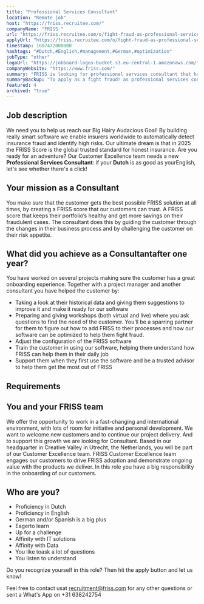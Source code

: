 ```yaml
---
title: "Professional Services Consultant"
location: "Remote job"
host: "https://friss.recruitee.com/"
companyName: "FRISS "
url: "https://friss.recruitee.com/o/fight-fraud-as-professional-services-consultant"
applyUrl: "https://friss.recruitee.com/o/fight-fraud-as-professional-services-consultant/c/new"
timestamp: 1607472000000
hashtags: "#Dutch,#English,#management,#German,#optimization"
jobType: "other"
logoUrl: "https://jobboard-logos-bucket.s3.eu-central-1.amazonaws.com/friss-fraud-risk-compliance"
companyWebsite: "https://www.friss.com/"
summary: "FRISS is looking for professional services consultant that has experience in: #Dutch, #English, #management."
summaryBackup: "To apply as a fight fraud! as professional services consultant at FRISS | fraud, risk & compliance, you preferably need to have some knowledge of: #office, #management, #Dutch."
featured: 4
archived: "true"
---
```


## Job description

We need you to help us reach our Big Hairy Audacious Goal! By building really smart software we enable insurers worldwide to automatically detect insurance fraud and identify high risks. Our ultimate dream is that in 2025 the FRISS Score is the global trusted standard for honest insurance. Are you ready for an adventure? Our Customer Excellence team needs a new **Professional Services Consultant**: if your **Dutch** is as good as yourEnglish, let's see whether there's a click!

## Your mission as a Consultant

You make sure that the customer gets the best possible FRISS solution at all times, by creating a FRISS score that our customers can trust. A FRISS score that keeps their portfolio’s healthy and get more savings on their fraudulent cases. The consultant does this by guiding the customer through the changes in their business process and by challenging the customer on their risk appetite.

## What did you achieve as a Consultantafter one year?

You have worked on several projects making sure the customer has a great onboarding experience. Together with a project manager and another consultant you have helped the customer by:

*   Taking a look at their historical data and giving them suggestions to improve it and make it ready for our software
*   Preparing and giving workshops (both virtual and live) where you ask questions to find the need of the customer. You’ll be a sparring partner for them to figure out how to add FRISS to their processes and how our software can be optimized to help them fight fraud.
*   Adjust the configuration of the FRISS software
*   Train the customer in using our software, helping them understand how FRISS can help them in their daily job
*   Support them when they first use the software and be a trusted advisor to help them get the most out of FRISS

## Requirements

## You and your FRISS team

We offer the opportunity to work in a fast-changing and international environment, with lots of room for initiative and personal development. We want to welcome new customers and to continue our project delivery. And to support this growth we are looking for Consultant. Based in our headquarter in Creative Valley in Utrecht, the Netherlands, you will be part of our Customer Excellence team. FRISS Customer Excellence team engages our customers to drive FRISS adoption and demonstrate ongoing value with the products we deliver. In this role you have a big responsibility in the onboarding of our customers.

## Who are you?

*   Proficiency in Dutch
*   Proficiency in English
*   German and/or Spanish is a big plus
*   Eagerto learn
*   Up for a challenge
*   Affinity with IT solutions
*   Affinity with Data
*   You like toask a lot of questions
*   You listen to understand

Do you recognize yourself in this role? Then hit the apply button and let us know!

Feel free to contact usat recruitment@friss.com for any other questions or sent a What's App on +31 638242754
